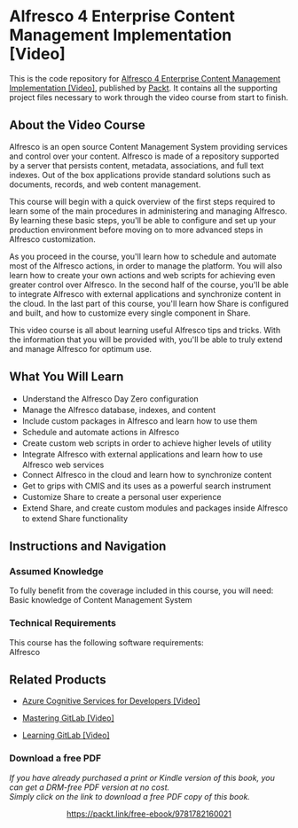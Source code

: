 # Alfresco 4 Enterprise Content Management Implementation [Video]
This is the code repository for [Alfresco 4 Enterprise Content Management Implementation [Video]](https://www.packtpub.com/web-development/alfresco-4-enterprise-content-management-implementation-video?utm_source=github&utm_medium=repository&utm_campaign=9781782169994), published by [Packt](https://www.packtpub.com/?utm_source=github). It contains all the supporting project files necessary to work through the video course from start to finish.
## About the Video Course
Alfresco is an open source Content Management System providing services and control over your content. Alfresco is made of a repository supported by a server that persists content, metadata, associations, and full text indexes. Out of the box applications provide standard solutions such as documents, records, and web content management.

This course will begin with a quick overview of the first steps required to learn some of the main procedures in administering and managing Alfresco. By learning these basic steps, you'll be able to configure and set up your production environment before moving on to more advanced steps in Alfresco customization.

As you proceed in the course, you'll learn how to schedule and automate most of the Alfresco actions, in order to manage the platform. You will also learn how to create your own actions and web scripts for achieving even greater control over Alfresco. In the second half of the course, you'll be able to integrate Alfresco with external applications and synchronize content in the cloud. In the last part of this course, you'll learn how Share is configured and built, and how to customize every single component in Share.

This video course is all about learning useful Alfresco tips and tricks. With the information that you will be provided with, you'll be able to truly extend and manage Alfresco for optimum use.



<H2>What You Will Learn</H2>
<DIV class=book-info-will-learn-text>
<UL>
<LI><SPAN style="LINE-HEIGHT: 20px; BACKGROUND-COLOR: transparent">Understand the Alfresco Day Zero configuration</SPAN> 
<LI><SPAN style="LINE-HEIGHT: 20px; BACKGROUND-COLOR: transparent">Manage the Alfresco database, indexes, and content</SPAN> 
<LI><SPAN style="LINE-HEIGHT: 20px; BACKGROUND-COLOR: transparent">Include custom packages in Alfresco and learn how to use them</SPAN> 
<LI><SPAN style="LINE-HEIGHT: 20px; BACKGROUND-COLOR: transparent">Schedule and automate actions in Alfresco</SPAN> 
<LI><SPAN style="LINE-HEIGHT: 20px; BACKGROUND-COLOR: transparent">Create custom web scripts in order to achieve higher levels of utility</SPAN> 
<LI><SPAN style="LINE-HEIGHT: 20px; BACKGROUND-COLOR: transparent">Integrate Alfresco with external applications and learn how to use Alfresco web services</SPAN> 
<LI><SPAN style="LINE-HEIGHT: 20px; BACKGROUND-COLOR: transparent">Connect Alfresco in the cloud and learn how to synchronize content</SPAN> 
<LI><SPAN style="LINE-HEIGHT: 20px; BACKGROUND-COLOR: transparent">Get to grips with CMIS and its uses as a powerful search instrument</SPAN> 
<LI><SPAN style="LINE-HEIGHT: 20px; BACKGROUND-COLOR: transparent">Customize Share to create a personal user experience</SPAN> 
<LI><SPAN style="LINE-HEIGHT: 20px; BACKGROUND-COLOR: transparent">Extend Share, and create custom modules and packages inside Alfresco to extend Share functionality</SPAN> </LI></UL></DIV>

## Instructions and Navigation
### Assumed Knowledge
To fully benefit from the coverage included in this course, you will need:<br/>
Basic knowledge of Content Management System
### Technical Requirements
This course has the following software requirements:<br/>
Alfresco

## Related Products
* [Azure Cognitive Services for Developers [Video]](https://www.packtpub.com/application-development/azure-cognitive-services-developers-video?utm_source=github&utm_medium=repository&utm_campaign=9781838552565)

* [Mastering GitLab [Video]](https://www.packtpub.com/networking-and-servers/mastering-gitlab-video?utm_source=github&utm_medium=repository&utm_campaign=9781789537642)

* [Learning GitLab [Video]](https://www.packtpub.com/application-development/learning-gitlab-video?utm_source=github&utm_medium=repository&utm_campaign=9781789809169)

### Download a free PDF

 <i>If you have already purchased a print or Kindle version of this book, you can get a DRM-free PDF version at no cost.<br>Simply click on the link to download a free PDF copy of this book.</i>
<p align="center"> <a href="https://packt.link/free-ebook/9781782160021">https://packt.link/free-ebook/9781782160021 </a> </p>